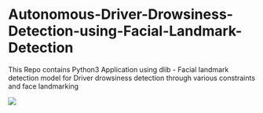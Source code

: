 # Autonomous-Driver-Drowsiness-Detection-using-Facial-Landmark-Detection
This Repo contains Python3 Application using dlib - Facial landmark detection model for Driver drowsiness detection through various constraints and face landmarking 


<a href="https://github.com/pm-patil/Autonomous-Driver-Drowsiness-Detection-using-Facial-Landmark-Detection/graphs/contributors">
  <img src="https://contributors-img.web.app/image?repo=pm-patil/Autonomous-Driver-Drowsiness-Detection-using-Facial-Landmark-Detection" />
</a>


